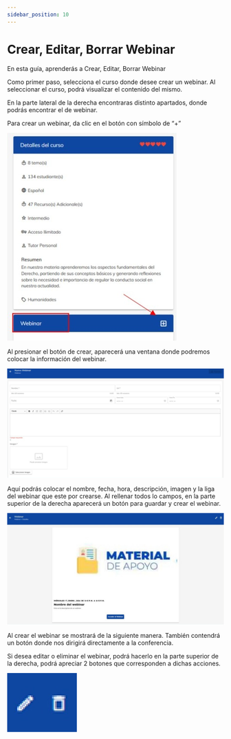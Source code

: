 ```yaml
---
sidebar_position: 10
---
```

# Crear, Editar, Borrar Webinar

En esta guía, aprenderás a Crear, Editar, Borrar Webinar

Como primer paso, selecciona el curso donde desee crear un webinar. Al seleccionar el curso, podrá 
visualizar el contenido del mismo.

En la parte lateral de la derecha encontraras distinto apartados,
donde podrás encontrar el de webinar. 

Para crear un webinar, da clic en el botón con símbolo de “+”

![webinar](./img/web1.jpg)

Al presionar el botón de crear, aparecerá una ventana donde 
podremos colocar la información del webinar.

![webinar](./img/web2.jpg)

Aquí podrás colocar el nombre, fecha, hora, descripción, imagen y la liga del webinar que este por 
crearse. Al rellenar todos lo campos, en la parte superior de la derecha aparecerá un botón para 
guardar y crear el webinar.

![webinar](./img/web3.jpg)

Al crear el webinar se mostrará de la siguiente manera. También contendrá un botón donde nos 
dirigirá directamente a la conferencia.

Si desea editar o eliminar el webinar, podrá hacerlo en la parte superior de la 
derecha, podrá apreciar 2 botones que corresponden a dichas acciones.

![webinar](./img/web4.jpg)
